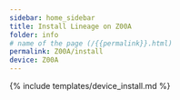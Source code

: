 ```yaml
---
sidebar: home_sidebar
title: Install Lineage on Z00A
folder: info
# name of the page (/{{permalink}}.html)
permalink: Z00A/install
device: Z00A
---
```

{% include templates/device_install.md %}
